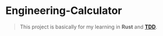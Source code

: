 # Engineering-Calculator
> This project is basically for my learning in **Rust** and **[TDD](https://en.wikipedia.org/wiki/Test-driven_development)**.
